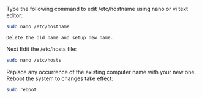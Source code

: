 Type the following command to edit /etc/hostname using nano or vi text editor:  
```bash
sudo nano /etc/hostname
```  
    Delete the old name and setup new name.
Next Edit the /etc/hosts file:  
  ```bash
  sudo nano /etc/hosts
  ```
Replace any occurrence of the existing computer name with your new one.
Reboot the system to changes take effect:  
```bash
sudo reboot
```
